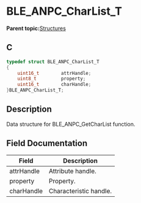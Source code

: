 # BLE\_ANPC\_CharList\_T

**Parent topic:**[Structures](GUID-4E49A4DF-FDD3-40FC-801F-BF51C85F516A.md)

## C

```c
typedef struct BLE_ANPC_CharList_T
{
    uint16_t   		attrHandle;
    uint8_t    		property;
    uint16_t   		charHandle;
}BLE_ANPC_CharList_T;
```

## Description

Data structure for BLE\_ANPC\_GetCharList function.

## Field Documentation

|Field|Description|
|-----|-----------|
|attrHandle|Attribute handle.|
|property|Property.|
|charHandle|Characteristic handle.|

